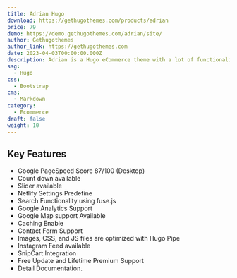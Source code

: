 ```yaml
---
title: Adrian Hugo
download: https://gethugothemes.com/products/adrian
price: 79
demo: https://demo.gethugothemes.com/adrian/site/
author: Gethugothemes
author_link: https://gethugothemes.com
date: 2023-04-03T00:00:00.000Z
description: Adrian is a Hugo eCommerce theme with a lot of functionality for your online business.
ssg:
  - Hugo
css:
  - Bootstrap
cms:
  - Markdown
category:
  - Ecommerce
draft: false
weight: 10
---
```


## Key Features

- Google PageSpeed Score 87/100 (Desktop)
- Count down available
- Slider available
- Netlify Settings Predefine
- Search Functionality using fuse.js
- Google Analytics Support
- Google Map support Available
- Caching Enable
- Contact Form Support
- Images, CSS, and JS files are optimized with Hugo Pipe
- Instagram Feed available
- SnipCart Integration
- Free Update and Lifetime Premium Support
- Detail Documentation.
